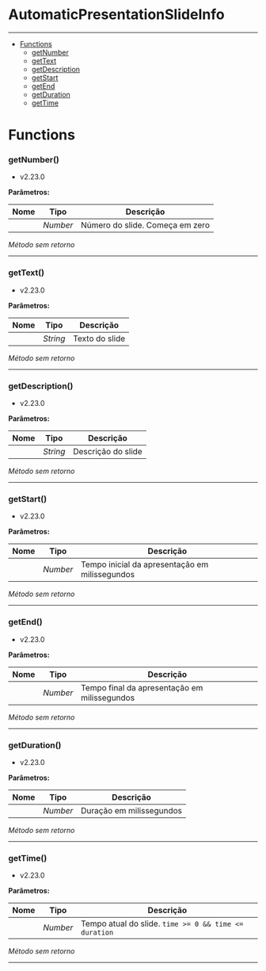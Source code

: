 # AutomaticPresentationSlideInfo

---

- [Functions](#functions)
  - [getNumber](#getnumber)
  - [getText](#gettext)
  - [getDescription](#getdescription)
  - [getStart](#getstart)
  - [getEnd](#getend)
  - [getDuration](#getduration)
  - [getTime](#gettime)


# Functions 
### getNumber()
- v2.23.0



**Parâmetros:**

| Nome | Tipo  | Descrição |
| ---- | :---: | ------------|
|  | _Number_ | Número do slide. Começa em zero |


_Método sem retorno_

---


### getText()
- v2.23.0



**Parâmetros:**

| Nome | Tipo  | Descrição |
| ---- | :---: | ------------|
|  | _String_ | Texto do slide |


_Método sem retorno_

---


### getDescription()
- v2.23.0



**Parâmetros:**

| Nome | Tipo  | Descrição |
| ---- | :---: | ------------|
|  | _String_ | Descrição do slide |


_Método sem retorno_

---


### getStart()
- v2.23.0



**Parâmetros:**

| Nome | Tipo  | Descrição |
| ---- | :---: | ------------|
|  | _Number_ | Tempo inicial da apresentação em milissegundos |


_Método sem retorno_

---


### getEnd()
- v2.23.0



**Parâmetros:**

| Nome | Tipo  | Descrição |
| ---- | :---: | ------------|
|  | _Number_ | Tempo final da apresentação em milissegundos |


_Método sem retorno_

---


### getDuration()
- v2.23.0



**Parâmetros:**

| Nome | Tipo  | Descrição |
| ---- | :---: | ------------|
|  | _Number_ | Duração em milissegundos |


_Método sem retorno_

---


### getTime()
- v2.23.0



**Parâmetros:**

| Nome | Tipo  | Descrição |
| ---- | :---: | ------------|
|  | _Number_ | Tempo atual do slide. `time >= 0 && time <= duration` |


_Método sem retorno_

---
